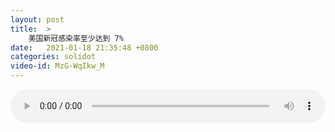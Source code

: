 ```yaml
---
layout: post
title:  >
    美国新冠感染率至少达到 7%
date:   2021-01-18 21:35:48 +0800
categories: solidot
video-id: MzG-WqIkw_M
---
```


<audio src="/assets/b112f6bc47b2984575251391c5bb6357.mp3" style="width: 100%;" controls></audio>


